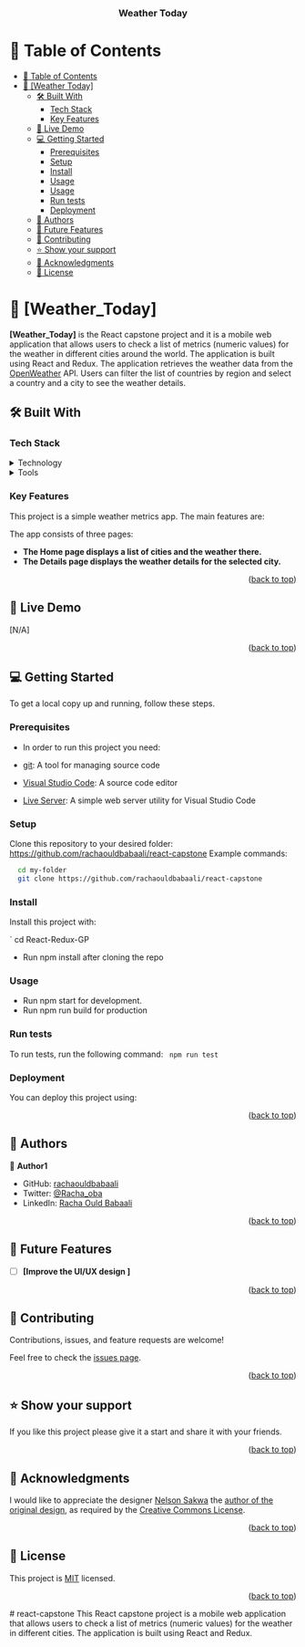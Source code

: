 <a name="readme-top"></a>

<div align="center">
  <br/>

  <h3><b>Weather Today</b></h3>

</div>

# 📗 Table of Contents

- [📗 Table of Contents](#-table-of-contents)
- [📖 \[Weather Today\] ](#-Weather-Today-)
  - [🛠 Built With ](#-built-with-)
    - [Tech Stack ](#tech-stack-)
    - [Key Features ](#key-features-)
  - [🚀 Live Demo ](#-live-demo-)
  - [💻 Getting Started ](#-getting-started-)
    - [Prerequisites](#prerequisites)
    - [Setup](#setup)
    - [Install](#install)
    - [Usage](#usage)
    - [Usage](#usage-1)
    - [Run tests](#run-tests)
    - [Deployment](#deployment)
  - [👥 Authors ](#-authors-)
  - [🔭 Future Features ](#-future-features-)
  - [🤝 Contributing ](#-contributing-)
  - [⭐️ Show your support ](#️-show-your-support-)
  - [🙏 Acknowledgments ](#-acknowledgments-)
  - [📝 License ](#-license-)

# 📖 [Weather_Today] <a name="about-project"></a>

**[Weather_Today]** is the React capstone project and it is a mobile web application that allows users to check a list of metrics (numeric values) for the weather in different cities around the world. The application is built using React and Redux. The application retrieves the weather data from the [OpenWeather](https://openweathermap.org/api) API. Users can filter the list of countries by region and select a country and a city to see the weather details.

## 🛠 Built With <a name="built-with"></a>

### Tech Stack <a name="tech-stack"></a>

<details>
  <summary>Technology</summary>
  <ul>
    <li>React</li>
    <li>Redux</li>
    <li>Redux Toolkit</li>
    <li>React Router Dom v6</li>
  </ul>
</details>

<details>
  <summary>Tools</summary>
  <ul>
    <li>VS Code</li>
    <li>GIT</li>
    <li>GITHUB</li>
  </ul>
</details>

<!-- Features -->

### Key Features <a name="key-features"></a>

This project is a simple weather metrics app. The main features are:

The app consists of three pages:

- **The Home page displays a list of cities and the weather there.**
- **The Details page displays the weather details for the selected city.**

<p align="right">(<a href="#readme-top">back to top</a>)</p>

## 🚀 Live Demo <a name="live-demo"></a>

[N/A]

<p align="right">(<a href="#readme-top">back to top</a>)</p>

## 💻 Getting Started <a name="getting-started"></a>

To get a local copy up and running, follow these steps.

### Prerequisites

- In order to run this project you need:

- [git](https://git-scm.com/downloads): A tool for managing source code
- [Visual Studio Code](https://code.visualstudio.com/): A source code editor
- [Live Server](https://marketplace.visualstudio.com/items?itemName=ritwickdey.LiveServer): A simple web server utility for Visual Studio Code

### Setup

Clone this repository to your desired folder:
https://github.com/rachaouldbabaali/react-capstone
Example commands:

```sh
  cd my-folder
  git clone https://github.com/rachaouldbabaali/react-capstone
```

### Install

Install this project with:

` cd React-Redux-GP

- Run npm install after cloning the repo

### Usage

- Run npm start for development.
- Run npm run build for production

### Run tests

To run tests, run the following command:
` npm run test`

### Deployment

You can deploy this project using:

<p align="right">(<a href="#readme-top">back to top</a>)</p>

## 👥 Authors <a name="authors"></a>

👤 **Author1**

- GitHub: [rachaouldbabaali](https://github.com/rachaouldbabaali)
- Twitter: [@Racha_oba](https://twitter.com/Racha_oba)
- LinkedIn: [Racha Ould Babaali](https://www.linkedin.com/in/rachaouldbabaali/)

<p align="right">(<a href="#readme-top">back to top</a>)</p>

## 🔭 Future Features <a name="future-features"></a>

- [ ] **[Improve the UI/UX design ]**

<p align="right">(<a href="#readme-top">back to top</a>)</p>

## 🤝 Contributing <a name="contributing"></a>

Contributions, issues, and feature requests are welcome!

Feel free to check the [issues page](https://github.com/rachaouldbabaali/react-capstone/issues).

<p align="right">(<a href="#readme-top">back to top</a>)</p>

## ⭐️ Show your support <a name="support"></a>

If you like this project please give it a start and share it with your friends.

<p align="right">(<a href="#readme-top">back to top</a>)</p>

## 🙏 Acknowledgments <a name="acknowledgements"></a>

I would like to appreciate the designer [Nelson Sakwa](https://www.behance.net/sakwadesignstudio) the [author of the original design](https://www.behance.net/gallery/31579789/Ballhead-App-(Free-PSDs)), as required by the [Creative Commons License](https://creativecommons.org/licenses/).

<p align="right">(<a href="#readme-top">back to top</a>)</p>

## 📝 License <a name="license"></a>

This project is [MIT](https://github.com/rachaouldbabaali/react-capstone/blob/dev/LICENSE) licensed.

<p align="right">(<a href="#readme-top">back to top</a>)</p>
# react-capstone
This React capstone project is a mobile web application that allows users to check a list of metrics (numeric values) for the weather in different cities. The application is built using React and Redux.
